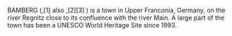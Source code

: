 BAMBERG (,[1] also ,[2][3] ) is a town in Upper Franconia, Germany, on the river Regnitz close to its confluence with the river Main. A large part of the town has been a UNESCO World Heritage Site since 1993.
